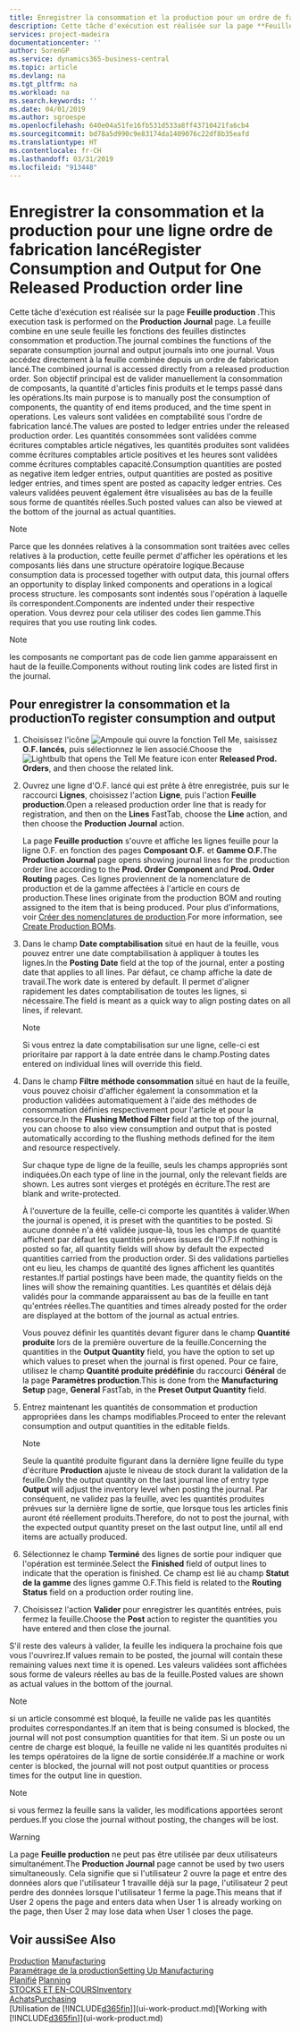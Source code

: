 ```yaml
---
title: Enregistrer la consommation et la production pour un ordre de fabrication | Microsoft Docs
description: Cette tâche d'exécution est réalisée sur la page **Feuille production** . La feuille combine en une seule feuille les fonctions des feuilles distinctes consommation et production. Vous accédez directement à la feuille combinée depuis un ordre de fabrication lancé. Son objectif principal est de valider manuellement la consommation de composants, la quantité d'articles finis produits et le temps passé dans les opérations.
services: project-madeira
documentationcenter: ''
author: SorenGP
ms.service: dynamics365-business-central
ms.topic: article
ms.devlang: na
ms.tgt_pltfrm: na
ms.workload: na
ms.search.keywords: ''
ms.date: 04/01/2019
ms.author: sgroespe
ms.openlocfilehash: 640e04a51fe16fb531d533a8ff43710421fa6cb4
ms.sourcegitcommit: bd78a5d990c9e83174da1409076c22df8b35eafd
ms.translationtype: HT
ms.contentlocale: fr-CH
ms.lasthandoff: 03/31/2019
ms.locfileid: "913448"
---
```

# <a name="register-consumption-and-output-for-one-released-production-order-line"></a><span data-ttu-id="af13d-106">Enregistrer la consommation et la production pour une ligne ordre de fabrication lancé</span><span class="sxs-lookup"><span data-stu-id="af13d-106">Register Consumption and Output for One Released Production order line</span></span>
<span data-ttu-id="af13d-107">Cette tâche d'exécution est réalisée sur la page **Feuille production** .</span><span class="sxs-lookup"><span data-stu-id="af13d-107">This execution task is performed on the **Production Journal** page.</span></span> <span data-ttu-id="af13d-108">La feuille combine en une seule feuille les fonctions des feuilles distinctes consommation et production.</span><span class="sxs-lookup"><span data-stu-id="af13d-108">The journal combines the functions of the separate consumption journal and output journals into one journal.</span></span> <span data-ttu-id="af13d-109">Vous accédez directement à la feuille combinée depuis un ordre de fabrication lancé.</span><span class="sxs-lookup"><span data-stu-id="af13d-109">The combined journal is accessed directly from a released production order.</span></span> <span data-ttu-id="af13d-110">Son objectif principal est de valider manuellement la consommation de composants, la quantité d'articles finis produits et le temps passé dans les opérations.</span><span class="sxs-lookup"><span data-stu-id="af13d-110">Its main purpose is to manually post the consumption of components, the quantity of end items produced, and the time spent in operations.</span></span> <span data-ttu-id="af13d-111">Les valeurs sont validées en comptabilité sous l'ordre de fabrication lancé.</span><span class="sxs-lookup"><span data-stu-id="af13d-111">The values are posted to ledger entries under the released production order.</span></span> <span data-ttu-id="af13d-112">Les quantités consommées sont validées comme écritures comptables article négatives, les quantités produites sont validées comme écritures comptables article positives et les heures sont validées comme écritures comptables capacité.</span><span class="sxs-lookup"><span data-stu-id="af13d-112">Consumption quantities are posted as negative item ledger entries, output quantities are posted as positive ledger entries, and times spent are posted as capacity ledger entries.</span></span> <span data-ttu-id="af13d-113">Ces valeurs validées peuvent également être visualisées au bas de la feuille sous forme de quantités réelles.</span><span class="sxs-lookup"><span data-stu-id="af13d-113">Such posted values can also be viewed at the bottom of the journal as actual quantities.</span></span>  

> [!NOTE]  
>  <span data-ttu-id="af13d-114">Parce que les données relatives à la consommation sont traitées avec celles relatives à la production, cette feuille permet d'afficher les opérations et les composants liés dans une structure opératoire logique.</span><span class="sxs-lookup"><span data-stu-id="af13d-114">Because consumption data is processed together with output data, this journal offers an opportunity to display linked components and operations in a logical process structure.</span></span> <span data-ttu-id="af13d-115">les composants sont indentés sous l'opération à laquelle ils correspondent.</span><span class="sxs-lookup"><span data-stu-id="af13d-115">Components are indented under their respective operation.</span></span> <span data-ttu-id="af13d-116">Vous devrez pour cela utiliser des codes lien gamme.</span><span class="sxs-lookup"><span data-stu-id="af13d-116">This requires that you use routing link codes.</span></span>  

> [!NOTE]  
>  <span data-ttu-id="af13d-117">les composants ne comportant pas de code lien gamme apparaissent en haut de la feuille.</span><span class="sxs-lookup"><span data-stu-id="af13d-117">Components without routing link codes are listed first in the journal.</span></span>  

## <a name="to-register-consumption-and-output"></a><span data-ttu-id="af13d-118">Pour enregistrer la consommation et la production</span><span class="sxs-lookup"><span data-stu-id="af13d-118">To register consumption and output</span></span>  
1.  <span data-ttu-id="af13d-119">Choisissez l'icône ![Ampoule qui ouvre la fonction Tell Me](media/ui-search/search_small.png "Dites-moi ce que vous voulez faire"), saisissez **O.F. lancés**, puis sélectionnez le lien associé.</span><span class="sxs-lookup"><span data-stu-id="af13d-119">Choose the ![Lightbulb that opens the Tell Me feature](media/ui-search/search_small.png "Tell me what you want to do") icon enter **Released Prod. Orders**, and then choose the related link.</span></span>  
2.  <span data-ttu-id="af13d-120">Ouvrez une ligne d'O.F. lancé qui est prête à être enregistrée, puis sur le raccourci **Lignes**, choisissez l'action **Ligne**, puis l'action **Feuille production**.</span><span class="sxs-lookup"><span data-stu-id="af13d-120">Open a released production order line that is ready for registration, and then on the **Lines** FastTab, choose the **Line** action, and then choose the **Production Journal** action.</span></span>  

    <span data-ttu-id="af13d-121">La page **Feuille production** s'ouvre et affiche les lignes feuille pour la ligne O.F. en fonction des pages **Composant O.F.** et **Gamme O.F.**</span><span class="sxs-lookup"><span data-stu-id="af13d-121">The **Production Journal** page opens showing journal lines for the production order line according to the **Prod. Order Component** and **Prod. Order Routing** pages.</span></span> <span data-ttu-id="af13d-122">Ces lignes proviennent de la nomenclature de production et de la gamme affectées à l'article en cours de production.</span><span class="sxs-lookup"><span data-stu-id="af13d-122">These lines originate from the production BOM and routing assigned to the item that is being produced.</span></span> <span data-ttu-id="af13d-123">Pour plus d'informations, voir [Créer des nomenclatures de production](production-how-to-create-routings.md).</span><span class="sxs-lookup"><span data-stu-id="af13d-123">For more information, see [Create Production BOMs](production-how-to-create-routings.md).</span></span>  

3.  <span data-ttu-id="af13d-124">Dans le champ **Date comptabilisation** situé en haut de la feuille, vous pouvez entrer une date comptabilisation à appliquer à toutes les lignes.</span><span class="sxs-lookup"><span data-stu-id="af13d-124">In the **Posting Date** field at the top of the journal, enter a posting date that applies to all lines.</span></span> <span data-ttu-id="af13d-125">Par défaut, ce champ affiche la date de travail.</span><span class="sxs-lookup"><span data-stu-id="af13d-125">The work date is entered by default.</span></span> <span data-ttu-id="af13d-126">Il permet d'aligner rapidement les dates comptabilisation de toutes les lignes, si nécessaire.</span><span class="sxs-lookup"><span data-stu-id="af13d-126">The field is meant as a quick way to align posting dates on all lines, if relevant.</span></span>  

    > [!NOTE]  
    >  <span data-ttu-id="af13d-127">Si vous entrez la date comptabilisation sur une ligne, celle-ci est prioritaire par rapport à la date entrée dans le champ.</span><span class="sxs-lookup"><span data-stu-id="af13d-127">Posting dates entered on individual lines will override this field.</span></span>  

4.  <span data-ttu-id="af13d-128">Dans le champ **Filtre méthode consommation** situé en haut de la feuille, vous pouvez choisir d'afficher également la consommation et la production validées automatiquement à l'aide des méthodes de consommation définies respectivement pour l'article et pour la ressource.</span><span class="sxs-lookup"><span data-stu-id="af13d-128">In the **Flushing Method Filter** field at the top of the journal, you can choose to also view consumption and output that is posted automatically according to the flushing methods defined for the item and resource respectively.</span></span>  

    <span data-ttu-id="af13d-129">Sur chaque type de ligne de la feuille, seuls les champs appropriés sont indiquées.</span><span class="sxs-lookup"><span data-stu-id="af13d-129">On each type of line in the journal, only the relevant fields are shown.</span></span> <span data-ttu-id="af13d-130">Les autres sont vierges et protégés en écriture.</span><span class="sxs-lookup"><span data-stu-id="af13d-130">The rest are blank and write-protected.</span></span>  

    <span data-ttu-id="af13d-131">À l'ouverture de la feuille, celle-ci comporte les quantités à valider.</span><span class="sxs-lookup"><span data-stu-id="af13d-131">When the journal is opened, it is preset with the quantities to be posted.</span></span> <span data-ttu-id="af13d-132">Si aucune donnée n'a été validée jusque-là, tous les champs de quantité affichent par défaut les quantités prévues issues de l'O.F.</span><span class="sxs-lookup"><span data-stu-id="af13d-132">If nothing is posted so far, all quantity fields will show by default the expected quantities carried from the production order.</span></span> <span data-ttu-id="af13d-133">Si des validations partielles ont eu lieu, les champs de quantité des lignes affichent les quantités restantes.</span><span class="sxs-lookup"><span data-stu-id="af13d-133">If partial postings have been made, the quantity fields on the lines will show the remaining quantities.</span></span> <span data-ttu-id="af13d-134">Les quantités et délais déjà validés pour la commande apparaissent au bas de la feuille en tant qu'entrées réelles.</span><span class="sxs-lookup"><span data-stu-id="af13d-134">The quantities and times already posted for the order are displayed at the bottom of the journal as actual entries.</span></span>  

    <span data-ttu-id="af13d-135">Vous pouvez définir les quantités devant figurer dans le champ **Quantité produite** lors de la première ouverture de la feuille.</span><span class="sxs-lookup"><span data-stu-id="af13d-135">Concerning the quantities in the **Output Quantity** field, you have the option to set up which values to preset when the journal is first opened.</span></span> <span data-ttu-id="af13d-136">Pour ce faire, utilisez le champ **Quantité produite prédéfinie** du raccourci **Général** de la page **Paramètres production**.</span><span class="sxs-lookup"><span data-stu-id="af13d-136">This is done from the **Manufacturing Setup** page, **General** FastTab, in the **Preset Output Quantity** field.</span></span>

5.  <span data-ttu-id="af13d-137">Entrez maintenant les quantités de consommation et production appropriées dans les champs modifiables.</span><span class="sxs-lookup"><span data-stu-id="af13d-137">Proceed to enter the relevant consumption and output quantities in the editable fields.</span></span>  

    > [!NOTE]  
    >  <span data-ttu-id="af13d-138">Seule la quantité produite figurant dans la dernière ligne feuille du type d'écriture **Production** ajuste le niveau de stock durant la validation de la feuille.</span><span class="sxs-lookup"><span data-stu-id="af13d-138">Only the output quantity on the last journal line of entry type **Output** will adjust the inventory level when posting the journal.</span></span> <span data-ttu-id="af13d-139">Par conséquent, ne validez pas la feuille, avec les quantités produites prévues sur la dernière ligne de sortie, que lorsque tous les articles finis auront été réellement produits.</span><span class="sxs-lookup"><span data-stu-id="af13d-139">Therefore, do not to post the journal, with the expected output quantity preset on the last output line, until all end items are actually produced.</span></span>  

6.  <span data-ttu-id="af13d-140">Sélectionnez le champ **Terminé** des lignes de sortie pour indiquer que l'opération est terminée.</span><span class="sxs-lookup"><span data-stu-id="af13d-140">Select the **Finished** field of output lines to indicate that the operation is finished.</span></span> <span data-ttu-id="af13d-141">Ce champ est lié au champ **Statut de la gamme** des lignes gamme O.F.</span><span class="sxs-lookup"><span data-stu-id="af13d-141">This field is related to the **Routing Status** field on a production order routing line.</span></span>  
7.  <span data-ttu-id="af13d-142">Choisissez l'action **Valider** pour enregistrer les quantités entrées, puis fermez la feuille.</span><span class="sxs-lookup"><span data-stu-id="af13d-142">Choose the **Post** action to register the quantities you have entered and then close the journal.</span></span>  

<span data-ttu-id="af13d-143">S'il reste des valeurs à valider, la feuille les indiquera la prochaine fois que vous l'ouvrirez.</span><span class="sxs-lookup"><span data-stu-id="af13d-143">If values remain to be posted, the journal will contain these remaining values next time it is opened.</span></span> <span data-ttu-id="af13d-144">Les valeurs validées sont affichées sous forme de valeurs réelles au bas de la feuille.</span><span class="sxs-lookup"><span data-stu-id="af13d-144">Posted values are shown as actual values in the bottom of the journal.</span></span>  

> [!NOTE]  
>  <span data-ttu-id="af13d-145"> si un article consommé est bloqué, la feuille ne valide pas les quantités produites correspondantes.</span><span class="sxs-lookup"><span data-stu-id="af13d-145">If an item that is being consumed is blocked, the journal will not post consumption quantities for that item.</span></span> <span data-ttu-id="af13d-146">Si un poste ou un centre de charge est bloqué, la feuille ne valide ni les quantités produites ni les temps opératoires de la ligne de sortie considérée.</span><span class="sxs-lookup"><span data-stu-id="af13d-146">If a machine or work center is blocked, the journal will not post output quantities or process times for the output line in question.</span></span>  

> [!NOTE]  
>  <span data-ttu-id="af13d-147">si vous fermez la feuille sans la valider, les modifications apportées seront perdues.</span><span class="sxs-lookup"><span data-stu-id="af13d-147">If you close the journal without posting, the changes will be lost.</span></span>  

> [!WARNING]  
>  <span data-ttu-id="af13d-148">La page **Feuille production** ne peut pas être utilisée par deux utilisateurs simultanément.</span><span class="sxs-lookup"><span data-stu-id="af13d-148">The **Production Journal** page cannot be used by two users simultaneously.</span></span> <span data-ttu-id="af13d-149">Cela signifie que si l'utilisateur 2 ouvre la page et entre des données alors que l'utilisateur 1 travaille déjà sur la page, l'utilisateur 2 peut perdre des données lorsque l'utilisateur 1 ferme la page.</span><span class="sxs-lookup"><span data-stu-id="af13d-149">This means that if User 2 opens the page and enters data when User 1 is already working on the page, then User 2 may lose data when User 1 closes the page.</span></span>  

## <a name="see-also"></a><span data-ttu-id="af13d-150">Voir aussi</span><span class="sxs-lookup"><span data-stu-id="af13d-150">See Also</span></span>  
<span data-ttu-id="af13d-151">[Production](production-manage-manufacturing.md)  </span><span class="sxs-lookup"><span data-stu-id="af13d-151">[Manufacturing](production-manage-manufacturing.md)  </span></span>  
[<span data-ttu-id="af13d-152">Paramétrage de la production</span><span class="sxs-lookup"><span data-stu-id="af13d-152">Setting Up Manufacturing</span></span>](production-configure-production-processes.md)  
<span data-ttu-id="af13d-153">[Planifié](production-planning.md)    </span><span class="sxs-lookup"><span data-stu-id="af13d-153">[Planning](production-planning.md)    </span></span>  
[<span data-ttu-id="af13d-154">STOCKS ET EN-COURS</span><span class="sxs-lookup"><span data-stu-id="af13d-154">Inventory</span></span>](inventory-manage-inventory.md)  
[<span data-ttu-id="af13d-155">Achats</span><span class="sxs-lookup"><span data-stu-id="af13d-155">Purchasing</span></span>](purchasing-manage-purchasing.md)  
<span data-ttu-id="af13d-156">[Utilisation de [!INCLUDE[d365fin](includes/d365fin_md.md)]](ui-work-product.md)</span><span class="sxs-lookup"><span data-stu-id="af13d-156">[Working with [!INCLUDE[d365fin](includes/d365fin_md.md)]](ui-work-product.md)</span></span>
